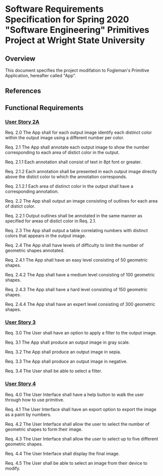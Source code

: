 # Software Requirements Specification for Spring 2020 "Software Engineering" Primitives Project at Wright State University

## Overview

This document specifies the project modifation to Fogleman's Primitive Application, hereafter called "App".

## References

## Functional Requirements

### [User Story 2A ](features.md "Ref. Features And User Stories")


Req. 2.0 The App shall for each output image identify each distinct color within the output image using a different number per color.

Req. 2.1 The App shall annotate each output image to show the number corresponding to each area of distict color in the output.

Req. 2.1.1 Each annotation shall consist of text in 8pt font or greater.

Req. 2.1.2 Each annotation shall be presented in each output image directly above the distict color to which the annotation corresponds.

Req. 2.1.2.1 Each area of distinct color in the output shall have a corresponding annotation.

Req. 2.2 The App shall output an image consisting of outlines for each area of distict color.
 
Req. 2.2.1 Output outlines shall be annotated in the same manner as specified for areas of distict color in Req. 2.1.

Req. 2.3 The App shall output a table correlating numbers with distinct colors that appears in the output image.

Req. 2.4 The App shall have levels of difficulty to limit the number of geometric shapes annotated.

Req. 2.4.1 The App shall have an easy level consisting of 50 geometric shapes.

Req. 2.4.2 The App shall have a medium level consisting of 100 geometric shapes.

Req. 2.4.3 The App shall have a hard level consisting of 150 geometric shapes. 

Req. 2.4.4 The App shall have an expert level consisting of 300 geometric shapes. 

### [User Story 3 ](features.md "Ref. Features And User Stories")

Req. 3.0 The User shall have an option to apply a filter to the output image. 

Req. 3.1 The App shall produce an output image in gray scale.

Req. 3.2 The App shall produce an output image in sepia. 

Req. 3.3 The App shall produce an output image in negative.

Req. 3.4 The User shall be able to select a filter.

### [User Story 4 ](features.md "Ref. Features And User Stories")

Req. 4.0 The User Interface shall have a help button to walk the user through how to use primitive.

Req. 4.1 The User Interface shall have an export option to export the image as a paint by numbers.

Req. 4.2 The User Interface shall allow the user to select the number of geometric shapes to form their image.

Req. 4.3 The User Interface shall allow the user to select up to five different geometric shapes.

Req. 4.4 The User Interface shall display the final image.

Req. 4.5 The User shall be able to select an image from their device to modify.
